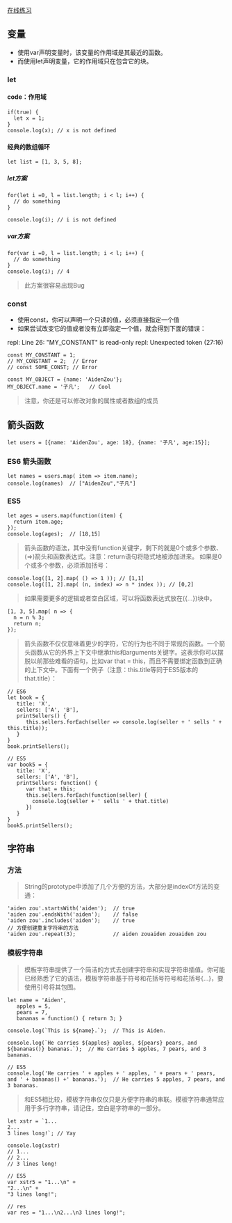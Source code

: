 [在线练习](https://babeljs.io/repl/)

## 变量

- 使用var声明变量时，该变量的作用域是其最近的函数。
- 而使用let声明变量，它的作用域只在包含它的块。

### let

#### code：作用域

```
if(true) {
  let x = 1;
}
console.log(x); // x is not defined
```

#### 经典的数组循环

```
let list = [1, 3, 5, 8];
```

##### let方案
```
for(let i =0, l = list.length; i < l; i++) {
  // do something
}

console.log(i); // i is not defined
```

##### var方案
```
for(var i =0, l = list.length; i < l; i++) {
  // do something
}
console.log(i); // 4
```

> 此方案很容易出现Bug


### const

- 使用const，你可以声明一个只读的值，必须直接指定一个值
- 如果尝试改变它的值或者没有立即指定一个值，就会得到下面的错误：

repl: Line 26: "MY_CONSTANT" is read-only
repl: Unexpected token (27:16)

```
const MY_CONSTANT = 1;
// MY_CONSTANT = 2;  // Error
// const SOME_CONST; // Error
```

```
const MY_OBJECT = {name: 'AidenZou'};
MY_OBJECT.name = '子凡';   // Cool
```

> 注意，你还是可以修改对象的属性或者数组的成员


## 箭头函数

```
let users = [{name: 'AidenZou', age: 18}, {name: '子凡', age:15}];
```

### ES6 箭头函数

```
let names = users.map( item => item.name);
console.log(names)  // ["AidenZou","子凡"]
```

### ES5
```
let ages = users.map(function(item) {
  return item.age;
});
console.log(ages);  // [18,15]
```

> 箭头函数的语法，其中没有function关键字，剩下的就是0个或多个参数、(=>)箭头和函数表达式。注意：return语句将隐式地被添加进来。
> 如果是0个或多个参数，必须添加括号：

```
console.log([1, 2].map( () => 1 )); // [1,1]
console.log([1, 2].map( (n, index) => n * index )); // [0,2]
```

> 如果需要更多的逻辑或者空白区域，可以将函数表达式放在({…})块中。

```
[1, 3, 5].map( n => {
  n = n % 3;
  return n;
});
```

> 箭头函数不仅仅意味着更少的字符，它的行为也不同于常规的函数。一个箭头函数从它的外界上下文中继承this和arguments关键字。这表示你可以摆脱以前那些难看的语句，比如var that = this，而且不需要绑定函数到正确的上下文中。下面有一个例子（注意：this.title等同于ES5版本的that.title）：

```
// ES6
let book = {
   title: 'X',
   sellers: ['A', 'B'],
   printSellers() {
      this.sellers.forEach(seller => console.log(seller + ' sells ' + this.title));
   }
}
book.printSellers();

// ES5
var book5 = {
   title: 'X',
   sellers: ['A', 'B'],
   printSellers: function() {
      var that = this;
      this.sellers.forEach(function(seller) {
        console.log(seller + ' sells ' + that.title)
      })
   }
}
book5.printSellers();
```



## 字符串

### 方法

> String的prototype中添加了几个方便的方法，大部分是indexOf方法的变通：

```
'aiden zou'.startsWith('aiden');  // true
'aiden zou'.endsWith('aiden');    // false
'aiden zou'.includes('aiden');    // true
// 方便创建重复字符串的方法
'aiden zou'.repeat(3);            // aiden zouaiden zouaiden zou
```

### 模板字符串

> 模板字符串提供了一个简洁的方式去创建字符串和实现字符串插值。你可能已经熟悉了它的语法，模板字符串基于符号和花括号符号和花括号{…}，要使用引号将其包围。

```
let name = 'Aiden',
   apples = 5,
   pears = 7,
   bananas = function() { return 3; }

console.log(`This is ${name}.`);  // This is Aiden.

console.log(`He carries ${apples} apples, ${pears} pears, and ${bananas()} bananas.`);  // He carries 5 apples, 7 pears, and 3 bananas.

// ES5
console.log('He carries ' + apples + ' apples, ' + pears + ' pears, and ' + bananas() +' bananas.');  // He carries 5 apples, 7 pears, and 3 bananas.
```

> 和ES5相比较，模板字符串仅仅只是方便字符串的串联。模板字符串通常应用于多行字符串，请记住，空白是字符串的一部分。

```
let xstr = `1...
2...
3 lines long!`; // Yay

console.log(xstr)
// 1...
// 2...
// 3 lines long!

// ES5
var xstr5 = "1...\n" + 
"2...\n" +
"3 lines long!";

// res
var res = "1...\n2...\n3 lines long!";
```

